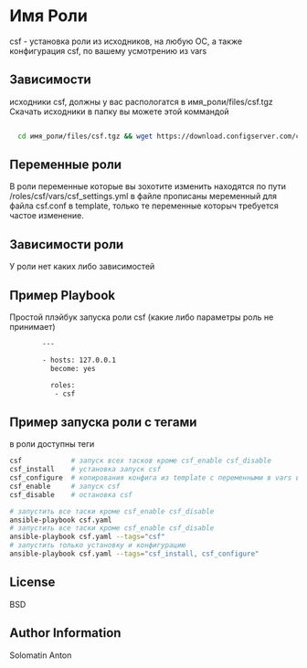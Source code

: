 Имя Роли
=========

csf - установка роли из исходников, на любую ОС, а также конфигурация csf, по вашему усмотрению из vars

Зависимости
------------

исходники csf, должны у вас распологатся в имя_роли/files/csf.tgz
Скачать исходники в папку вы можете этой коммандой

```bash

  cd имя_роли/files/csf.tgz && wget https://download.configserver.com/csf.tgz

```

Переменные роли
---------------

В роли переменные которые вы зохотите изменить находятся по пути /roles/csf/vars/csf_settings.yml
в файле прописаны меременный для файла csf.conf в template, только те  переменные которыч требуется частое изменение.

Зависимости роли
----------------

У роли нет каких либо зависимостей

Пример Playbook
----------------

Простой плэйбук запуска роли csf (какие либо параметры роль не принимает)

```bash
        ---

        - hosts: 127.0.0.1
          become: yes

          roles:
           - csf

```

Пример запуска роли с тегами
----------------------------

в роли доступны теги

```bash
csf            # запуск всех тасков кроме csf_enable csf_disable
csf_install    # установка запуск csf
csf_configure  # копирования конфига из template с переменными в vars в директорию csf, перезапуск csf
csf_enable     # запуск csf
csf_disable    # остановка csf
```

```bash
# запустить все таски кроме csf_enable csf_disable
ansible-playbook csf.yaml
# запустить все таски кроме csf_enable csf_disable
ansible-playbook csf.yaml --tags="csf"
# запустить только установку и конфигурацию
ansible-playbook csf.yaml --tags="csf_install, csf_configure"
```

License
-------

BSD

Author Information
------------------

Solomatin Anton
